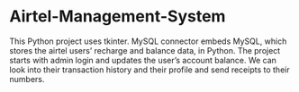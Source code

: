 # Airtel-Management-System

This Python project uses tkinter. MySQL connector embeds  MySQL, which stores the airtel users’ recharge and balance data, in Python. The project starts with admin login and updates the user’s account balance. We can look into their transaction history and their profile and send receipts to their numbers. 

